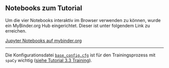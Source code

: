 ## **Notebooks zum Tutorial** 

Um die vier Notebooks interaktiv im Browser verwenden zu können, wurde ein MyBinder.org Hub eingerichtet. Dieser ist unter folgendem Link zu erreichen. 

[Jupyter Notebooks auf mybinder.org](https://mybinder.org/v2/gh/easyh/NerDH/HEAD)

---

Die Konfigurationsdatei [`base_config.cfg`](https://github.com/easyh/NerDH/blob/main/notebooks/base_config.cfg) ist für den Trainingsprozess mit `spaCy` wichtig ([siehe Tutorial 3.3 Training](https://easyh.github.io/NerDH/tut/#33-training)).
